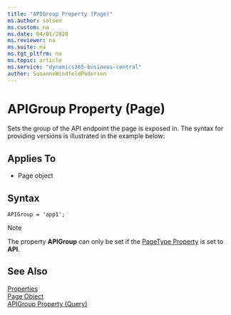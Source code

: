```yaml
---
title: "APIGroup Property (Page)"
ms.author: solsen
ms.custom: na
ms.date: 04/01/2020
ms.reviewer: na
ms.suite: na
ms.tgt_pltfrm: na
ms.topic: article
ms.service: "dynamics365-business-central"
author: SusanneWindfeldPedersen
---
```

 
# APIGroup Property (Page)
Sets the group of the API endpoint the page is exposed in.  The syntax for providing versions is illustrated in the example below:

## Applies To  

- Page object 

## Syntax
```
APIGroup = 'app1';
```

>[!NOTE]
> The property **APIGroup** can only be set if the [PageType Property](devenv-pagetype-property.md) is set to **API**.

## See Also  
[Properties](devenv-properties.md)   
[Page Object](../devenv-page-object.md)  
[APIGroup Property (Query)](devenv-apigroup-query-property.md)  